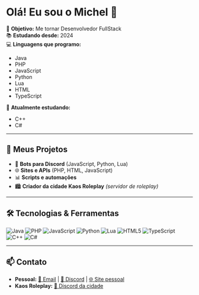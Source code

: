# Olá! Eu sou o Michel 👋

🎯 **Objetivo:** Me tornar Desenvolvedor FullStack  
📚 **Estudando desde:** 2024  
💻 **Linguagens que programo:**  
- Java  
- PHP  
- JavaScript  
- Python  
- Lua  
- HTML  
- TypeScript  

📖 **Atualmente estudando:**  
- C++  
- C#  

---

## 🚀 Meus Projetos
- 🤖 **Bots para Discord** (JavaScript, Python, Lua)  
- 🌐 **Sites e APIs** (PHP, HTML, JavaScript)  
- 📊 **Scripts e automações**  
- 🏙 **Criador da cidade Kaos Roleplay** *(servidor de roleplay)*  

---

## 🛠️ Tecnologias & Ferramentas
![Java](https://img.shields.io/badge/Java-ED8B00?style=for-the-badge&logo=java&logoColor=white)
![PHP](https://img.shields.io/badge/PHP-777BB4?style=for-the-badge&logo=php&logoColor=white)
![JavaScript](https://img.shields.io/badge/JavaScript-F7DF1E?style=for-the-badge&logo=javascript&logoColor=black)
![Python](https://img.shields.io/badge/Python-3776AB?style=for-the-badge&logo=python&logoColor=white)
![Lua](https://img.shields.io/badge/Lua-2C2D72?style=for-the-badge&logo=lua&logoColor=white)
![HTML5](https://img.shields.io/badge/HTML5-E34F26?style=for-the-badge&logo=html5&logoColor=white)
![TypeScript](https://img.shields.io/badge/TypeScript-007ACC?style=for-the-badge&logo=typescript&logoColor=white)
![C++](https://img.shields.io/badge/C++-00599C?style=for-the-badge&logo=cplusplus&logoColor=white)
![C#](https://img.shields.io/badge/C%23-239120?style=for-the-badge&logo=csharp&logoColor=white)

---

## 📫 Contato
- **Pessoal:** [📧 Email](mailto:micheltogawa729@gmail.com) | [💬 Discord](https://discord.com/users/1125564941961801848) | [🌐 Site pessoal](https://tinyurl.com/4hkv5rth)  
- **Kaos Roleplay:** [💬 Discord da cidade](https://discord.gg/JkpDY45Gfk) 
